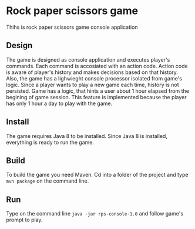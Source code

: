 # Rock paper scissors game
Thihs is rock paper scissors game console application

## Design
The game is designed as console application and executes player's commands.
Each command is accosiated with an action code.
Action code is aware of player's history and makes decisions based on that history.
Also, the game has a lighwieght console processor isolated from game's logic.
Since a player wants to play a new game each time, history is not persisted.
Game has a logic, that hints a user about 1 hour elapsed from the begining of game session.
This feature is implemented because the player has only 1 hour a day to play with the game.

## Install
The game requires Java 8 to be installed.
Since Java 8 is installed, everything is ready to run the game.

## Build
To build the game you need Maven.
Cd into a folder of the project and type `mvn package` on the command line.

## Run
Type on the command line `java -jar rps-console-1.0` and follow game's prompt to play.
